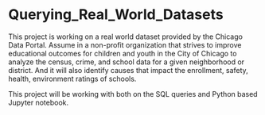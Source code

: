 # Querying_Real_World_Datasets
This project is working on a real world dataset provided by the Chicago Data Portal. 
Assume in a non-profit organization that strives to improve educational outcomes for children and youth in the City of Chicago to analyze the census, crime, and school data for a given neighborhood or district. 
And it will also identify causes that impact the enrollment, safety, health, environment ratings of schools.

This project will be working with  both on the SQL queries and Python based Jupyter notebook.
